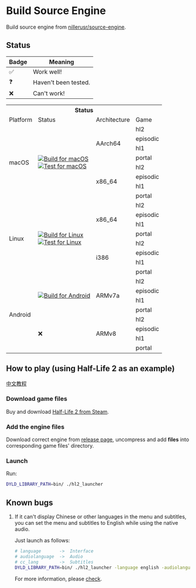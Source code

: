 # Build Source Engine

Build source engine from [nillerusr/source-engine](https://github.com/nillerusr/source-engine).

## Status

| Badge | Meaning |
| --- | --- |
| ✅ | Work well! |
| ❓ | Haven't been tested. |
| ❌ | Can't work! |

<table>
	<tr>
	    <th colspan="5">Status</th>
	</tr >
  
  <tr>
    <td>Platform</td>
    <td>Status</td>
    <td>Architecture</td>
    <td>Game</td>
  </tr>
  
  <tr>
    <td rowspan="8">macOS</td>
    <td rowspan="8">
	<a href="https://github.com/Metaphorme/build-source-engine/actions/workflows/build-for-macos.yml"><img src="https://github.com/Metaphorme/build-source-engine/actions/workflows/build-for-macos.yml/badge.svg" alt="Build for macOS"></a>
    	<br>
	<a href="https://github.com/Metaphorme/build-source-engine/actions/workflows/test-for-macos.yml"><img src="https://github.com/Metaphorme/build-source-engine/actions/workflows/test-for-macos.yml/badge.svg" alt="Test for macOS"></a>
    </td>
    <td rowspan="4">AArch64</td>
    <td>hl2</td>
  </tr>
  <tr>
    <td>episodic</td>
  </tr>
  <tr>
    <td>hl1</td>
  </tr>
  <tr>
    <td>portal</td>
  </tr>
  <tr>
    <td rowspan="4">x86_64</td>
    <td>hl2</td>
  </tr>
  <tr>
    <td>episodic</td>
  </tr>
  <tr>
    <td>hl1</td>
  </tr>
  <tr>
    <td>portal</td>
  </tr>

  <tr>
    <td rowspan="8">Linux</td>
    <td rowspan="8">
	<a href="https://github.com/Metaphorme/build-source-engine/actions/workflows/build-for-linux.yml"><img src="https://github.com/Metaphorme/build-source-engine/actions/workflows/build-for-linux.yml/badge.svg" alt="Build for Linux"></a>
    	<br>
	<a href="https://github.com/Metaphorme/build-source-engine/actions/workflows/test-for-linux.yml"><img src="https://github.com/Metaphorme/build-source-engine/actions/workflows/test-for-linux.yml/badge.svg" alt="Test for Linux"></a>
    </td>
    <td rowspan="4">x86_64</td>
    <td>hl2</td>
  </tr>
  <tr>
    <td>episodic</td>
  </tr>
  <tr>
    <td>hl1</td>
  </tr>
  <tr>
    <td>portal</td>
  </tr>
  <tr>
    <td rowspan="4">i386</td>
    <td>hl2</td>
  </tr>
  <tr>
    <td>episodic</td>
  </tr>
  <tr>
    <td>hl1</td>
  </tr>
  <tr>
    <td>portal</td>
  </tr>

  <tr>
    <td rowspan="8">Android</td>
    <td rowspan="4">
	<a href="https://github.com/Metaphorme/build-source-engine/actions/workflows/build-for-android.yml"><img src="https://github.com/Metaphorme/build-source-engine/actions/workflows/build-for-android.yml/badge.svg" alt="Build for Android"></a>
    </td>
    <td rowspan="4">ARMv7a</td>
    <td>hl2</td>
  </tr>
  <tr>
    <td>episodic</td>
  </tr>
  <tr>
    <td>hl1</td>
  </tr>
  <tr>
    <td>portal</td>
  </tr>
  <tr>
    <td rowspan="4">❌</td>
    <td rowspan="4">ARMv8</td>
    <td>hl2</td>
  </tr>
  <tr>
    <td>episodic</td>
  </tr>
  <tr>
    <td>hl1</td>
  </tr>
  <tr>
    <td>portal</td>
  </tr>
  
</table>

## How to play (using Half-Life 2 as an example)

[中文教程](https://diazepam.cc/post/play-halflife2-natively-on-apple-silicon/)

### Download game files

Buy and download [Half-Life 2 from Steam](https://store.steampowered.com/app/220/HalfLife_2/).

### Add the engine files

Download correct engine from [release page](https://github.com/Metaphorme/build-source-engine/releases), uncompress and add **files** into corresponding game files' directory.

### Launch

Run:

```bash
DYLD_LIBRARY_PATH=bin/ ./hl2_launcher
````

## Known bugs

1. If it can't display Chinese or other languages in the menu and subtitles, you can set the menu and subtitles to English while using the native audio.
   
   Just launch as follows:
   
   ```bash
   # language       ->  Interface
   # audiolanguage  ->  Audio
   # cc_lang        ->  Subtitles
   DYLD_LIBRARY_PATH=bin/ ./hl2_launcher -language english -audiolanguage schinese +cc_lang english
   ```

   For more information, please [check](https://steamcommunity.com/sharedfiles/filedetails/?id=3089088861).
